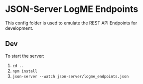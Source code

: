 # JSON-Server LogME Endpoints

This config folder is used to emulate the REST API Endpoints for development.

## Dev

To start the server:
1. `cd ..`
2. `npm install`
3. `json-server --watch json-server/logme_endpoints.json`